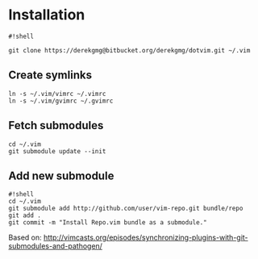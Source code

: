 # Installation #

```
#!shell

git clone https://derekgmg@bitbucket.org/derekgmg/dotvim.git ~/.vim
```
## Create symlinks ##

    ln -s ~/.vim/vimrc ~/.vimrc
    ln -s ~/.vim/gvimrc ~/.gvimrc

## Fetch submodules ##

    cd ~/.vim
    git submodule update --init
## Add new submodule ##
```
#!shell
cd ~/.vim
git submodule add http://github.com/user/vim-repo.git bundle/repo
git add .
git commit -m "Install Repo.vim bundle as a submodule."
```
Based on: http://vimcasts.org/episodes/synchronizing-plugins-with-git-submodules-and-pathogen/